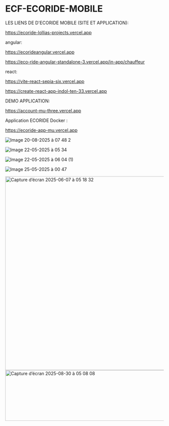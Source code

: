 # ECF-ECORIDE-MOBILE


LES LIENS DE D'ECORIDE MOBILE (SITE ET APPLICATION):



https://ecoride-lollias-projects.vercel.app


angular:

https://ecorideangular.vercel.app


https://eco-ride-angular-standalone-3.vercel.app/in-app/chauffeur     

react:

https://vite-react-sepia-six.vercel.app

https://create-react-app-indol-ten-33.vercel.app


DEMO APPLICATION:


https://account-mu-three.vercel.app


Application ECORIDE Docker :

https://ecoride-app-mu.vercel.app



![Image 20-08-2025 à 07 48 2](https://github.com/user-attachments/assets/b6d1385d-3f0d-46e6-9bc4-aa8863df9807)



![Image 22-05-2025 à 05 34](https://github.com/user-attachments/assets/737b715f-d0b2-4818-86aa-5a89d7acbb88)




![Image 22-05-2025 à 06 04 (1)](https://github.com/user-attachments/assets/c6ef463a-e80e-404d-a57f-29c2871dc459)


![Image 25-05-2025 à 00 47](https://github.com/user-attachments/assets/de9a2d65-bab8-4277-bb05-86ae3a690b54)


<img width="615" alt="Capture d’écran 2025-06-07 à 05 18 32" src="https://github.com/user-attachments/assets/16801c97-689b-45c0-a339-33e450e57b23" />



<img width="807" height="161" alt="Capture d’écran 2025-08-30 à 05 08 08" src="https://github.com/user-attachments/assets/5cdca3f3-30aa-4daa-b921-8567eedb9561" />





